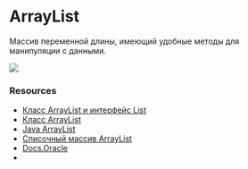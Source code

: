 # ArrayList

Массив переменной длины, имеющий удобные методы для манипуляции с данными.
 
![](https://www.scientecheasy.com/wp-content/uploads/2018/11/arraylist-diagram.png)

### Resources
* [Класс ArrayList и интерфейс List](https://metanit.com/java/tutorial/5.2.php)
* [Класс ArrayList](https://javarush.ru/groups/posts/klass-arraylist)
* [Java ArrayList](https://www.w3schools.com/java/java_arraylist.asp)
* [Списочный массив ArrayList](http://developer.alexanderklimov.ru/android/java/arraylist.php)
* [Docs.Oracle](https://docs.oracle.com/en/java/javase/14/docs/api/java.base/java/util/ArrayList.html)
* 